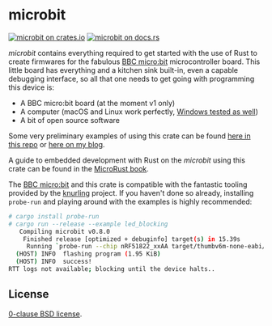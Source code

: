 # microbit

[![microbit on crates.io][cratesio-image]][cratesio]
[![microbit on docs.rs][docsrs-image]][docsrs]

[cratesio-image]: https://img.shields.io/crates/v/microbit.svg
[cratesio]: https://crates.io/crates/microbit
[docsrs-image]: https://docs.rs/microbit/badge.svg
[docsrs]: https://docs.rs/microbit

_microbit_ contains everything required to get started with the use of Rust to create firmwares for the fabulous [BBC micro:bit][] microcontroller board. This little board has everything and a kitchen sink built-in, even a capable debugging interface, so all that one needs to get going with programming this device is:

* A BBC micro:bit board (at the moment v1 only)
* A computer (macOS and Linux work perfectly, [Windows tested as well](http://flames-of-code.netlify.com/blog/rust-microbit-windows/))
* A bit of open source software

Some very preliminary examples of using this crate can be found [here in this repo][examples] or [here on my blog][myblog].

A guide to embedded development with Rust on the _microbit_ using this crate can be found in the [MicroRust book][microrust].

The [BBC micro:bit][] and this crate is compatible with the fantastic tooling
provided by the [knurling] project. If you haven't done so already, installing
`probe-run` and playing around with the examples is highly recommended:
```bash
# cargo install probe-run
# cargo run --release --example led_blocking
   Compiling microbit v0.8.0
    Finished release [optimized + debuginfo] target(s) in 15.39s
     Running `probe-run --chip nRF51822_xxAA target/thumbv6m-none-eabi/release/examples/led_blocking`
  (HOST) INFO  flashing program (1.95 KiB)
  (HOST) INFO  success!
RTT logs not available; blocking until the device halts..
```

[BBC micro:bit]: https://microbit.org
[cortex-m]:(https://github.com/japaric/cortex-m)
[cortex-m-rt]:(https://github.com/japaric/cortex-m-rt)
[examples]: https://github.com/therealprof/microbit/tree/master/examples
[myblog]: https://www.eggers-club.de/blog/2018/05/31/rust-on-the-microbit-101-part-1
[microrust]: https://droogmic.github.io/microrust/
[knurling]: https://knurling.ferrous-systems.com/

## License

[0-clause BSD license](LICENSE-0BSD.txt).
